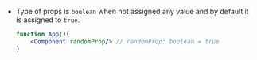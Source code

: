 - Type of props is `boolean` when not assigned any value and by default it is assigned to `true`.
    ```jsx
    function App(){
        <Component randomProp/> // randomProp: boolean = true
    }
    ```